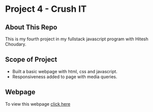 # Project 4 - Crush IT

## About This Repo
This is my fourth project in my fullstack javascript program with Hitesh Choudary.

## Scope of Project

* Built a basic webpage with html, css and javascript.
* Responsiveness added to page with media queries.

## Webpage

To view this webpage [click here](https://marvelous-biscochitos-993d45.netlify.app)